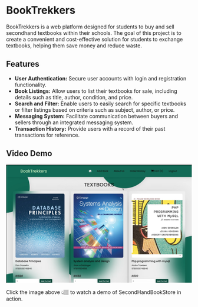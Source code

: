 

# BookTrekkers

BookTrekkers is a web platform designed for students to buy and sell secondhand textbooks within their schools. The goal of this project is to create a convenient and cost-effective solution for students to exchange textbooks, helping them save money and reduce waste.

## Features

- **User Authentication:** Secure user accounts with login and registration functionality.
- **Book Listings:** Allow users to list their textbooks for sale, including details such as title, author, condition, and price.
- **Search and Filter:** Enable users to easily search for specific textbooks or filter listings based on criteria such as subject, author, or price.
- **Messaging System:** Facilitate communication between buyers and sellers through an integrated messaging system.
- **Transaction History:** Provide users with a record of their past transactions for reference.

## Video Demo

[![SecondHandBookStore Demo](https://github.com/Tobyrams/DigitalResume/blob/main/assets/BookStore.png)](https://youtu.be/Sob6TSLgPwc?si=SqAIdXXGtgbZHcYK)

Click the image above 👆🏽 to watch a demo of SecondHandBookStore in action.
